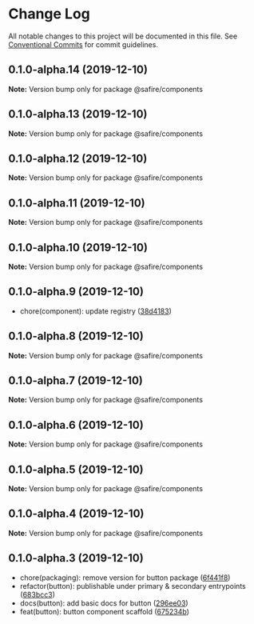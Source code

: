 # Change Log

All notable changes to this project will be documented in this file.
See [Conventional Commits](https://conventionalcommits.org) for commit guidelines.

## 0.1.0-alpha.14 (2019-12-10)

**Note:** Version bump only for package @safire/components





## 0.1.0-alpha.13 (2019-12-10)

**Note:** Version bump only for package @safire/components





## 0.1.0-alpha.12 (2019-12-10)

**Note:** Version bump only for package @safire/components





## 0.1.0-alpha.11 (2019-12-10)

**Note:** Version bump only for package @safire/components





## 0.1.0-alpha.10 (2019-12-10)

**Note:** Version bump only for package @safire/components





## 0.1.0-alpha.9 (2019-12-10)

* chore(component): update registry ([38d4183](https://github.com/rewathkafley/lerna-playground/commit/38d4183))





## 0.1.0-alpha.8 (2019-12-10)

**Note:** Version bump only for package @safire/components





## 0.1.0-alpha.7 (2019-12-10)

**Note:** Version bump only for package @safire/components





## 0.1.0-alpha.6 (2019-12-10)

**Note:** Version bump only for package @safire/components





## 0.1.0-alpha.5 (2019-12-10)

**Note:** Version bump only for package @safire/components





## 0.1.0-alpha.4 (2019-12-10)

**Note:** Version bump only for package @safire/components





## 0.1.0-alpha.3 (2019-12-10)

* chore(packaging): remove version for button package ([6f441f8](https://github.com/rewathkafley/lerna-playground/commit/6f441f8))
* refactor(button): publishable under primary & secondary entrypoints ([683bcc3](https://github.com/rewathkafley/lerna-playground/commit/683bcc3))
* docs(button): add basic docs for button ([296ee03](https://github.com/rewathkafley/lerna-playground/commit/296ee03))
* feat(button): button component scaffold ([675234b](https://github.com/rewathkafley/lerna-playground/commit/675234b))
